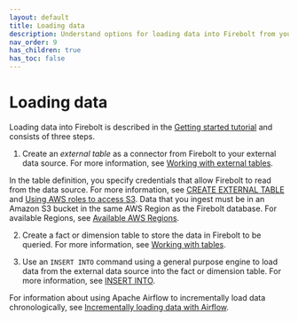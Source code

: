 ```yaml
---
layout: default
title: Loading data
description: Understand options for loading data into Firebolt from your data lake.
nav_order: 9
has_children: true
has_toc: false
---
```


# Loading data

Loading data into Firebolt is described in the [Getting started tutorial](../getting-started.md) and consists of three steps.

1. Create an *external table* as a connector from Firebolt to your external data source. For more information, see [Working with external tables](working-with-external-tables.md).  

  In the table definition, you specify credentials that allow Firebolt to read from the data source. For more information, see [CREATE EXTERNAL TABLE](../sql-reference/commands/create-external-table.md) and [Using AWS roles to access S3](configuring-aws-role-to-access-amazon-s3.md). Data that you ingest must be in an Amazon S3 bucket in the same AWS Region as the Firebolt database. For available Regions, see [Available AWS Regions](../general-reference/available-regions.md).

2. Create a fact or dimension table to store the data in Firebolt to be queried. For more information, see [Working with tables](../working-with-tables.md).  

3. Use an `INSERT INTO` command using a general purpose engine to load data from the external data source into the fact or dimension table. For more information, see [INSERT INTO](../sql-reference/commands/insert-into.md).

For information about using Apache Airflow to incrementally load data chronologically, see [Incrementally loading data with Airflow](incrementally-loading-data.md).
